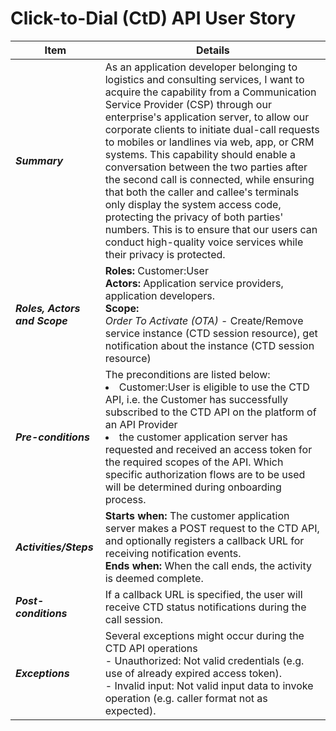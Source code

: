 # Click-to-Dial (CtD) API User Story

| **Item**   | **Details**    |
| ------------------------ | ----------- |
| ***Summary***   | As an application developer belonging to logistics and consulting services, I want to acquire the capability from a Communication Service Provider (CSP) through our enterprise's application server, to allow our corporate clients to initiate dual-call requests to mobiles or landlines via web, app, or CRM systems. This capability should enable a conversation between the two parties after the second call is connected, while ensuring that both the caller and callee's terminals only display the system access code, protecting the privacy of both parties' numbers. This is to ensure that our users can conduct high-quality voice services while their privacy is protected.      |
| ***Roles, Actors and Scope*** | **Roles:** Customer:User <br /> **Actors:** Application service providers, application developers.<br /> **Scope:** <br />*Order To Activate (OTA)* - Create/Remove service instance (CTD session resource), get notification about the instance (CTD session resource) |
| ***Pre-conditions***      | The preconditions are listed below:<br />  <li>Customer:User is eligible to use the CTD API, i.e. the Customer has successfully subscribed to the CTD API on the platform of an API Provider</li> <li>the customer application server has requested and received an access token for the required scopes of the API. Which specific authorization flows are to be used will be determined during onboarding</li> process.     |
| ***Activities/Steps***        | **Starts when:** The customer application server makes a POST request to the CTD API, and optionally registers a callback URL for receiving notification events.  <br />**Ends when:** When the call ends, the activity is deemed complete.           |
| ***Post-conditions***         | If a callback URL is specified, the user will receive CTD status notifications during the call session.  |
| ***Exceptions***              | Several exceptions might occur during the CTD API operations<br/>- Unauthorized: Not valid credentials (e.g. use of already expired access token).<br/>- Invalid input: Not valid input data to invoke operation (e.g. caller format not as expected).       |
